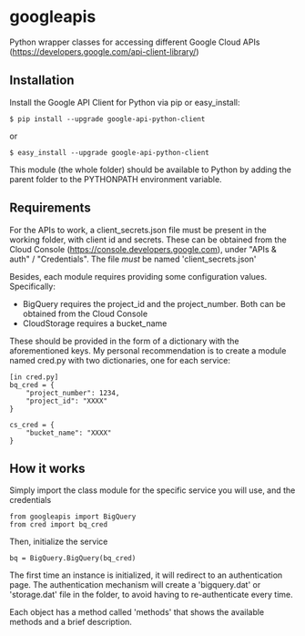 googleapis
==========

Python wrapper classes for accessing different Google Cloud APIs (https://developers.google.com/api-client-library/)

Installation
------------

Install the Google API Client for Python via pip or easy_install:

    $ pip install --upgrade google-api-python-client

or

    $ easy_install --upgrade google-api-python-client

This module (the whole folder) should be available to Python by adding the parent folder to the PYTHONPATH environment variable.

Requirements
------------

For the APIs to work, a client_secrets.json file must be present in the working folder, with client id and secrets. These can be obtained from the Cloud Console (https://console.developers.google.com), under "APIs & auth" / "Credentials". The file _must_ be named 'client_secrets.json'

Besides, each module requires providing some configuration values. Specifically:

* BigQuery requires the project_id and the project_number. Both can be obtained from the Cloud Console
* CloudStorage requires a bucket_name

These should be provided in the form of a dictionary with the aforementioned keys. My personal recommendation is to create a module named cred.py with two dictionaries, one for each service:

    [in cred.py]
    bq_cred = {
        "project_number": 1234,
        "project_id": "XXXX"
    }
    
    cs_cred = {
        "bucket_name": "XXXX"
    }

How it works
------------

Simply import the class module for the specific service you will use, and the credentials

    from googleapis import BigQuery
    from cred import bq_cred

Then, initialize the service

    bq = BigQuery.BigQuery(bq_cred)

The first time an instance is initialized, it will redirect to an authentication page. The authentication mechanism will create a 'bigquery.dat' or 'storage.dat' file in the folder, to avoid having to re-authenticate every time.

Each object has a method called 'methods' that shows the available methods and a brief description.
